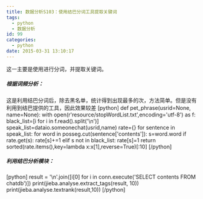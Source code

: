```yaml
---
title: 数据分析S103：使用结巴分词工具提取关键词
tags:
  - python
  - 数据分析
id: 99
categories:
  - python
date: 2015-03-31 13:10:17
---
```


这一主要是使用[](https://github.com/fxsjy/jieba "结巴分词")进行分词，并提取关键词。

##### 根据词频分析：

这是利用结巴分词后，除去黑名单，统计得到出现最多的次，方法简单。但是没有利用到结巴提供的工具，因此效果较差
[python]
def pet_phrase(usrid=None, name=None):
    with open(r'resource/stopWordList.txt',encoding='utf-8') as f:
        black_list=[i for i in f.read().split('\n')]
    speak_list=dataio.someonechat(usrid,name)
    rate={}
    for sentence in speak_list:
        for word in posseg.cut(sentence['contents']):
            s=word.word
            if rate.get(s):
                rate[s]+=1
            elif s not in black_list:
                rate[s]=1
    return sorted(rate.items(),key=lambda x:x[1],reverse=True)[:10]
[/python]
&nbsp;

##### 利用结巴分析模块：

[python]
result = '\n'.join([i[0] for i in conn.execute('SELECT contents FROM chatdb')])
print(jieba.analyse.extract_tags(result, 10))
print(jieba.analyse.textrank(result,10))
[/python]